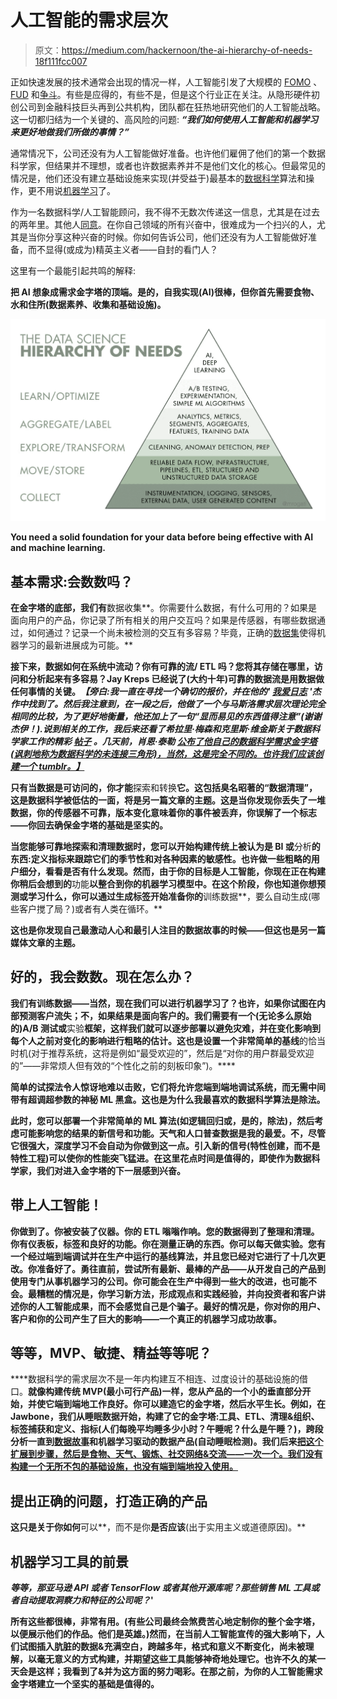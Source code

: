 # 人工智能的需求层次

> 原文：<https://medium.com/hackernoon/the-ai-hierarchy-of-needs-18f111fcc007>

正如快速发展的技术通常会出现的情况一样，人工智能引发了大规模的 [FOMO](https://en.wikipedia.org/wiki/Fear_of_missing_out) 、 [FUD](https://en.wikipedia.org/wiki/Fear,_uncertainty_and_doubt) 和[争斗](https://techcrunch.com/2017/07/25/elon-musk-mark-zuckerberg-artificial-intelligence/)。有些是应得的，有些不是，但是这个行业正在关注。从隐形硬件初创公司到金融科技巨头再到公共机构，团队都在狂热地研究他们的人工智能战略。这一切都归结为一个关键的、高风险的问题: ***“我们如何使用人工智能和机器学习来更好地做我们所做的事情？”***

通常情况下，公司还没有为人工智能做好准备。也许他们雇佣了他们的第一个数据科学家，但结果并不理想，或者也许数据素养并不是他们文化的核心。但最常见的情况是，他们还没有建立基础设施来实现(并受益于)最基本的[数据科学](https://hackernoon.com/tagged/data-science)算法和操作，更不用说[机器学习](https://hackernoon.com/tagged/machine-learning)了。

作为一名数据科学/人工智能顾问，我不得不无数次传递这一信息，尤其是在过去的两年里。其他人[同意](https://hbr.org/2017/06/if-your-company-isnt-good-at-analytics-its-not-ready-for-ai)。在你自己领域的所有兴奋中，很难成为一个扫兴的人，尤其是当你分享这种兴奋的时候。你如何告诉公司，他们还没有为人工智能做好准备，而不显得(或成为)精英主义者——自封的看门人？

这里有一个最能引起共鸣的解释:

**把 AI 想象成需求金字塔**[](https://www.simplypsychology.org/maslow.html)****的顶端。是的，自我实现(AI)很棒，但你首先需要食物、水和住所(数据素养、收集和基础设施)。****

**![](img/ce0980bf57a8d9c2d465a52a0086bf84.png)**

**You need a solid foundation for your data before being effective with AI and machine learning.**

## **基本需求:会数数吗？**

**在金字塔的底部，我们有**数据收集**。你需要什么数据，有什么可用的？如果是面向用户的产品，你记录了所有相关的用户交互吗？如果是传感器，有哪些数据通过，如何通过？记录一个尚未被检测的交互有多容易？毕竟，正确的[数据集](https://qz.com/1034972/the-data-that-changed-the-direction-of-ai-research-and-possibly-the-world/)使得机器学习的最新进展成为可能。**

**接下来，**数据如何在系统中流动？你有可靠的流/ ETL 吗？您将其存储在哪里，访问和分析起来有多容易？Jay Kreps 已经说了(大约十年)可靠的数据流是用数据做任何事情的关键。*【旁白:我一直在寻找一个确切的报价，并在他的'* [*我爱日志*](https://engineering.linkedin.com/distributed-systems/log-what-every-software-engineer-should-know-about-real-time-datas-unifying) *'杰作中找到了。然后我注意到，在一段之后，他做了一个与马斯洛需求层次理论完全相同的比较，为了更好地衡量，他还加上了一句“显而易见的东西值得注意”(谢谢杰伊！).说到相关的工作，我后来还看了希拉里·梅森和克里斯·维金斯关于数据科学家工作的精彩* [*帖子*](http://www.dataists.com/2010/09/a-taxonomy-of-data-science/) *。几天前，肖恩·泰勒* [*公布了他自己的数据科学需求金字塔(讽刺地称为数据科学的未连接三角形)，当然，这是完全不同的。也许我们应该创建一个 tumblr。】*](https://twitter.com/mrogati/status/888120281276891136)****

**只有当数据是可访问的，你才能**探索和转换**它。这包括臭名昭著的“数据清理”，这是数据科学被低估的一面，将是另一篇文章的主题。这是当你发现你丢失了一堆数据，你的传感器不可靠，版本变化意味着你的事件被丢弃，你误解了一个标志——你回去确保金字塔的基础是坚实的。**

**当您能够可靠地探索和清理数据时，您可以开始构建传统上被认为是 BI 或**分析**的东西:定义指标来跟踪它们的季节性和对各种因素的敏感性。也许做一些粗略的用户细分，看看是否有什么发现。然而，由于你的目标是人工智能，你现在正在构建你稍后会想到的**功能**以整合到你的机器学习模型中。在这个阶段，你也知道你想预测或学习什么，你可以通过生成标签开始准备你的**训练数据**，要么自动生成(哪些客户搅了局？)或者有人类在循环。**

**这也是你发现自己最激动人心和最引人注目的数据故事的时候——但这也是另一篇媒体文章的主题。**

## **好的，我会数数。现在怎么办？**

**我们有训练数据——当然，现在我们可以进行机器学习了？也许，如果你试图在内部预测客户流失；不，如果结果是面向客户的。我们需要有一个(无论多么原始的)A/B 测试或**实验**框架，这样我们就可以逐步部署以避免灾难，并在变化影响到每个人之前对变化的影响进行粗略的估计。这也是设置一个非常简单的基线**的恰当时机(对于推荐系统，这将是例如“最受欢迎的”，然后是“对你的用户群最受欢迎的”——非常烦人但有效的“个性化之前的刻板印象”)。****

**简单的试探法令人惊讶地难以击败，它们将允许您端到端地调试系统，而无需中间带有超调超参数的神秘 ML 黑盒。这也是为什么我最喜欢的数据科学算法是除法。**

**此时，您可以部署一个非常简单的 ML 算法(如逻辑回归或，是的，除法)，然后考虑可能影响您的结果的新信号和功能。天气和人口普查数据是我的最爱。不，尽管它很强大，深度学习不会自动为你做到这一点。引入新的信号(特性创建，而不是特性工程)可以使你的性能突飞猛进。在这里花点时间是值得的，即使作为数据科学家，我们对进入金字塔的下一层感到兴奋。**

## **带上人工智能！**

**你做到了。你被安装了仪器。你的 ETL 嗡嗡作响。您的数据得到了整理和清理。你有仪表板，标签和良好的功能。你在测量正确的东西。你可以每天做实验。您有一个经过端到端调试并在生产中运行的基线算法，并且您已经对它进行了十几次更改。你准备好了。勇往直前，尝试所有最新、最棒的产品——从开发自己的产品到使用专门从事机器学习的公司。你可能会在生产中得到一些大的改进，也可能不会。最糟糕的情况是，你学习新方法，形成观点和实践经验，并向投资者和客户讲述你的人工智能成果，而不会感觉自己是个骗子。最好的情况是，你对你的用户、客户和你的公司产生了巨大的影响——一个真正的机器学习成功故事。**

## **等等，MVP、敏捷、精益等等呢？**

****数据科学的需求层次不是一年内构建互不相连、过度设计的基础设施的借口。**就像构建传统 MVP(最小可行产品)一样，您从产品的一个小的垂直部分开始，并使它端到端地工作良好。你可以建造它的金字塔，然后水平生长。例如，在 Jawbone，我们从睡眠数据开始，构建了它的金字塔:工具、ETL、清理&组织、标签捕获和定义、指标(人们每晚平均睡多少小时？午睡呢？什么是午睡？)，跨段分析一直到[数据故事](https://jawbone.com/blog/jawbone-up-data-by-city/)和机器学习驱动的数据产品(自动睡眠检测)。我们后来[把这个扩展到步骤，然后是食物、天气、锻炼、社交网络&交流——一次一个。我们没有构建一个无所不包的基础设施，也没有端到端地投入使用。](https://jawbone.com/blog/best-health-fitness-data-stories-2015/)**

## **提出正确的问题，打造正确的产品**

**这只是关于你如何**可以**，而不是你**是否应该**(出于实用主义或道德原因)。**

## **机器学习工具的前景**

***等等，那亚马逊 API 或者 TensorFlow 或者其他开源库呢？那些销售 ML 工具或者自动提取洞察力和特征的公司呢？*'**

**所有这些都很棒，非常有用。(有些公司最终会煞费苦心地定制你的整个金字塔，以便展示他们的作品。他们是英雄。)然而，在当前人工智能宣传的强大影响下，人们试图插入肮脏的数据&充满空白，跨越多年，格式和意义不断变化，尚未被理解，以毫无意义的方式构建，并期望这些工具能够神奇地处理它。也许不久的某一天会是这样；我看到了&并为这方面的努力喝彩。在那之前，为你的人工智能需求金字塔建立一个坚实的基础是值得的。**